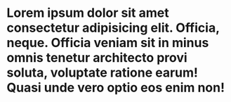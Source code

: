 <!DOCTYPE html>
<html lang="en">
<head>
    <meta charset="UTF-8">
    <eta name="viewport" content="width=device-width, initial-scale=1.0">
    <link rel="stylesheet" href="hello.css">
    <title>Document</title>
</head>
<body>
    <h1>Lorem ipsum dolor sit amet consectetur adipisicing elit.
         Officia, neque. Officia veniam sit in minus omnis tenetur
          architecto provi
        soluta, voluptate ratione earum! Quasi unde vero optio eos enim 
        non!</h1>
</body>
</html>

